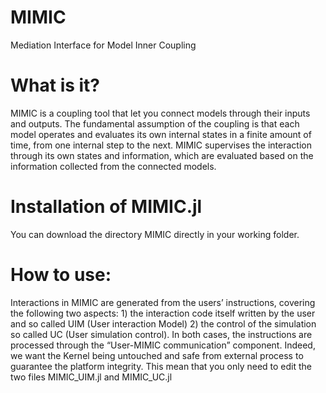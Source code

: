 # MIMIC
Mediation Interface for Model Inner Coupling

# What is it?
MIMIC is a coupling tool that let you connect models through their inputs and outputs.
The fundamental assumption of the coupling is that each model operates and evaluates its own internal states in a finite amount of time, from one internal step to the next. MIMIC supervises the interaction through its own states and information, which are evaluated based on the information collected from the connected models.

# Installation of MIMIC.jl
You can download the directory MIMIC directly in your working folder.

# How to use:
Interactions in MIMIC are generated from the users’ instructions, covering the following two aspects: 1) the interaction code itself written by the user and so called UIM (User interaction Model) 2) the control of the simulation so called UC (User simulation control). 
In both cases, the instructions are processed through the “User-MIMIC communication” component. Indeed, we want the Kernel being untouched and safe from external process to guarantee the platform integrity.
This mean that you only need to edit the two files MIMIC_UIM.jl and MIMIC_UC.jl
